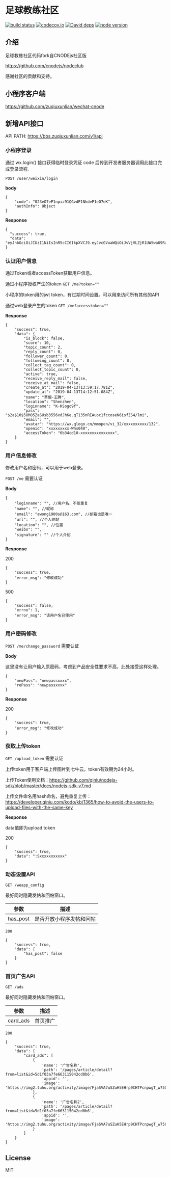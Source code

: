 足球教练社区
=

[![build status][travis-image]][travis-url]
[![codecov.io][codecov-image]][codecov-url]
[![David deps][david-image]][david-url]
[![node version][node-image]][node-url]

[travis-image]: https://img.shields.io/travis/zuqiuxunlian/zuqiujiaolian/master.svg?style=flat-square
[travis-url]: https://travis-ci.org/zuqiuxunlian/zuqiujiaolian
[codecov-image]: https://img.shields.io/codecov/c/github/zuqiuxunlian/zuqiujiaolian/master.svg?style=flat-square
[codecov-url]: https://codecov.io/github/zuqiuxunlian/zuqiujiaolian?branch=master
[david-image]: https://img.shields.io/david/zuqiuxunlian/zuqiujiaolian.svg?style=flat-square
[david-url]: https://david-dm.org/zuqiuxunlian/zuqiujiaolian
[node-image]: https://img.shields.io/badge/node.js-%3E=_4.2-green.svg?style=flat-square
[node-url]: http://nodejs.org/download/

## 介绍

足球教练社区代码fork自CNODEjs社区版

https://github.com/cnodejs/nodeclub

感谢社区的贡献和支持。

## 小程序客户端
https://github.com/zuqiuxunlian/wechat-cnode

## 新增API接口
API PATH: https://bbs.zuqiuxunlian.com/v1/api

### 小程序登录
通过 wx.login() 接口获得临时登录凭证 code 后传到开发者服务器调用此接口完成登录流程.

`POST /user/weixin/login`

**body**

```
{
    "code": "023eO7eP1npiz91QGvdP1NkdeP1eO7eK",
    "authInfo": Object
}
```

**Response**

```
{
  "success": true,
  "data": "eyJhbGciOiJIUzI1NiIsInR5cCI6IkpXVCJ9.eyJvcGVuaWQiOiJvVjVLZjR1UW5waU9RajhOWFNBcEctV2hzMDQwIiwiaWF0IjoxNTU1MTY2NTE2LCJleHAiOjE1NTc3NTg1MTZ9.xxxxxxxxxx"
}
```

### 认证用户信息
通过Token或者accessToken获取用户信息。

通过小程序授权产生的token
`GET /me?token=""`

小程序的token用的jwt token，有过期时间设置。可以用来访问所有其他的API


通过web登录产生的token
`GET /me?accesstoken=""`

**Response**

```
{
    "success": true,
    "data": {
        "is_block": false,
        "score": 10,
        "topic_count": 2,
        "reply_count": 0,
        "follower_count": 0,
        "following_count": 0,
        "collect_tag_count": 0,
        "collect_topic_count": 0,
        "active": true,
        "receive_reply_mail": false,
        "receive_at_mail": false,
        "create_at": "2019-04-13T13:59:17.781Z",
        "update_at": "2019-04-13T14:12:51.084Z",
        "name": "草帽-王腾",
        "location": "Shenzhen",
        "loginname": "K-KSogo9f",
        "pass": "$2a$10$58M85ZaSUsb3556xdJhKe.qT135nREAuoc1fccoseN6isfZS4/lmi",
        "email": "",
        "avatar": "https://wx.qlogo.cn/mmopen/vi_32/xxxxxxxxxx/132",
        "openid": "xxxxxxxxx-Whs040",
        "accessToken": "6b34cd10-xxxxxxxxxxxxxxx",
    }
}
```

### 用户信息修改
修改用户名和密码，可以用于web登录。

`POST /me`  需要认证

**Body**

```
{
	"loginname": "", //用户名，不能重复
	"name": "", //昵称
	"email": "awong1900s@163.com", //邮箱也是唯一
	"url": "", //个人网站
	"location": "", //位置
	"weibo": "",
	"signature": "" //个人介绍
}
```

**Response**

200

```
{
    "success": true,
    "error_msg": "修改成功"
}
```

500

```
{
    "success": false,
    "errno": 1,
    "error_msg": "该用户名已使用"
}
```

### 用户密码修改
`POST /me/change_password`  需要认证

**Body**

这里没有让用户输入原密码，考虑到产品安全性要求不高，此处接受这样处理。
```
{
	"newPass": "newpassxxxx",
	"rePass": "newpassxxxx"
}
```
**Response**

200
```
{
    "success": true,
    "error_msg": "修改成功"
}
```

### 获取上传token
`GET /upload_token`  需要认证

上传token用于客户端上传图片到七牛云。token有效期为24小时。

上传Token使用文档：https://github.com/qiniu/nodejs-sdk/blob/master/docs/nodejs-sdk-v7.md

上传文件命名用hash命名，避免重复上传：https://developer.qiniu.com/kodo/kb/1365/how-to-avoid-the-users-to-upload-files-with-the-same-key

**Response**

data值即为upload token

200
```
{
    "success": true,
    "data": ":Sxxxxxxxxxxx"
}
```

### 动态设置API
`GET /weapp_config`

最好同时隐藏发帖和回帖窗口。

|参数|描述|
|-----|----|
|has_post| 是否开放小程序发帖和回帖|

`200`
```
{
    "success": true,
    "data": {
        "has_post": false
    }
}
```

### 首页广告API
`GET /ads`

最好同时隐藏发帖和回帖窗口。

|参数|描述|
|-----|----|
|card_ads|首页推广|
 

`200`
```
{
    "success": true,
    "data": {
        "card_ads": [
            {
                'name': '广告名称',
                'path': '/pages/article/detail?from=list&id=5d1f03a7fe663115042cd0b6',
                'appid': '',
                'image': 'https://img2.tuhu.org/activity/image/FjaSVA7uSZuH5EHrp9CHTPcnpwgT_w750_h230.jpeg'
            },
            {
                'name': '广告名称2',
                'path': '/pages/article/detail?from=list&id=5d1f03a7fe663115042cd0b6',
                'appid': '',
                'image': 'https://img2.tuhu.org/activity/image/FjaSVA7uSZuH5EHrp9CHTPcnpwgT_w750_h230.jpeg'
            }
        ]
    }
}
```

## License

MIT
